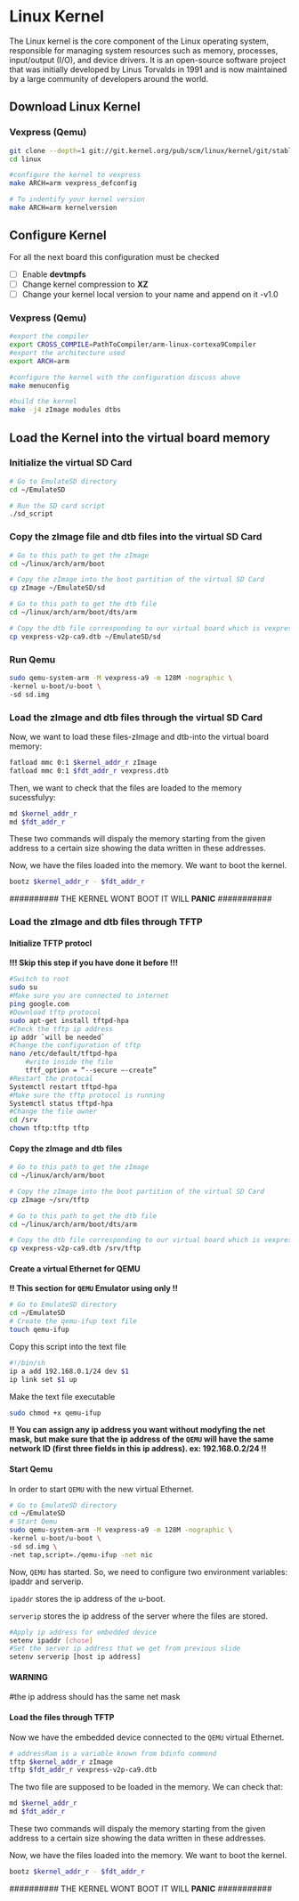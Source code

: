 # Linux Kernel

The Linux kernel is the core component of the Linux operating system, responsible for managing system resources such as memory, processes, input/output (I/O), and device drivers. It is an open-source software project that was initially developed by Linus Torvalds in 1991 and is now maintained by a large community of developers around the world.

## Download Linux Kernel

### Vexpress (Qemu)

```bash
git clone --depth=1 git://git.kernel.org/pub/scm/linux/kernel/git/stable/linux.git
cd linux

#configure the kernel to vexpress
make ARCH=arm vexpress_defconfig

# To indentify your kernel version 
make ARCH=arm kernelversion
```

## Configure Kernel

For all the next board this configuration must be checked

- [ ] Enable **devtmpfs**
- [ ] Change kernel compression to **XZ**
- [ ] Change your kernel local version to your name and append on it <youName>-v1.0

### Vexpress (Qemu)

```bash
#export the compiler
export CROSS_COMPILE=PathToCompiler/arm-linux-cortexa9Compiler
#export the architecture used
export ARCH=arm

#configure the kernel with the configuration discuss above
make menuconfig

#build the kernel
make -j4 zImage modules dtbs
```

## Load the Kernel into the virtual board memory

### Initialize the virtual SD Card

```bash
# Go to EmulateSD directory
cd ~/EmulateSD

# Run the SD card script
./sd_script
```
### Copy the zImage file and dtb files into the virtual SD Card

```bash
# Go to this path to get the zImage
cd ~/linux/arch/arm/boot

# Copy the zImage into the boot partition of the virtual SD Card
cp zImage ~/EmulateSD/sd

# Go to this path to get the dtb file
cd ~/linux/arch/arm/boot/dts/arm

# Copy the dtb file corresponding to our virtual board which is vexpress-a9
cp vexpress-v2p-ca9.dtb ~/EmulateSD/sd
```

### Run Qemu
```bash
sudo qemu-system-arm -M vexpress-a9 -m 128M -nographic \
-kernel u-boot/u-boot \
-sd sd.img
```
### Load the zImage and dtb files through the virtual SD Card

Now, we want to load these files-zImage and dtb-into the virtual board memory:

```bash
fatload mmc 0:1 $kernel_addr_r zImage
fatload mmc 0:1 $fdt_addr_r vexpress.dtb
```
Then, we want to check that the files are loaded to the memory sucessfulyy:

```bash
md $kernel_addr_r
md $fdt_addr_r
```
These two commands will dispaly the memory starting from the given address to a certain size showing the data written in these addresses.

Now, we have the files loaded into the memory. We want to boot the kernel.

```bash
bootz $kernel_addr_r - $fdt_addr_r
```
########## THE KERNEL WONT BOOT IT WILL **PANIC** ###########

### Load the zImage and dtb files through TFTP

#### Initialize TFTP protocl

**!!! Skip this step if you have done it before !!!**

```bash
#Switch to root
sudo su
#Make sure you are connected to internet
ping google.com
#Download tftp protocol
sudo apt-get install tftpd-hpa
#Check the tftp ip address
ip addr `will be needed`
#Change the configuration of tftp
nano /etc/default/tftpd-hpa
	#write inside the file
    tftf_option = “--secure –-create”
#Restart the protocal
Systemctl restart tftpd-hpa
#Make sure the tftp protocol is running
Systemctl status tftpd-hpa
#Change the file owner
cd /srv
chown tftp:tftp tftp 
```
#### Copy the zImage and dtb files

```bash
# Go to this path to get the zImage
cd ~/linux/arch/arm/boot

# Copy the zImage into the boot partition of the virtual SD Card
cp zImage ~/srv/tftp

# Go to this path to get the dtb file
cd ~/linux/arch/arm/boot/dts/arm

# Copy the dtb file corresponding to our virtual board which is vexpress-a9
cp vexpress-v2p-ca9.dtb /srv/tftp
```
#### Create a virtual Ethernet for QEMU

**!! This section for `QEMU` Emulator using only !!**

```bash
# Go to EmulateSD directory
cd ~/EmulateSD
# Create the qemu-ifup text file
touch qemu-ifup
```
Copy this script into the text file
```bash
#!/bin/sh
ip a add 192.168.0.1/24 dev $1
ip link set $1 up
```
Make the text file executable
```bash
sudo chmod +x qemu-ifup
```

**!! You can assign any ip address you want without modyfing the net mask, but make sure that the ip address of the `QEMU` will have the same network ID (first three fields in this ip address). ex: 192.168.0.2/24 !!**

#### Start Qemu

In order to start `QEMU` with the new virtual Ethernet.

```bash
# Go to EmulateSD directory
cd ~/EmulateSD
# Start Qemu
sudo qemu-system-arm -M vexpress-a9 -m 128M -nographic \
-kernel u-boot/u-boot \
-sd sd.img \
-net tap,script=./qemu-ifup -net nic
```

Now, `QEMU` has started. So, we need to configure two environment variables: ipaddr and serverip.

`ipaddr` stores the ip address of the u-boot.

`serverip` stores the ip address of the server where the files are stored.

```bash
#Apply ip address for embedded device
setenv ipaddr [chose]
#Set the server ip address that we get from previous slide
setenv serverip [host ip address]
```
#### WARNING ####
#the ip address should has the same net mask

#### Load the files through TFTP

Now we have the embedded device connected to the `QEMU` virtual Ethernet.

```bash
# addressRam is a variable known from bdinfo commend
tftp $kernel_addr_r zImage
tftp $fdt_addr_r vexpress-v2p-ca9.dtb
```
The two file are supposed to be loaded in the memory. We can check that:

```bash
md $kernel_addr_r
md $fdt_addr_r
```

These two commands will dispaly the memory starting from the given address to a certain size showing the data written in these addresses.

Now, we have the files loaded into the memory. We want to boot the kernel.

```bash
bootz $kernel_addr_r - $fdt_addr_r
```
########## THE KERNEL WONT BOOT IT WILL **PANIC** ###########
